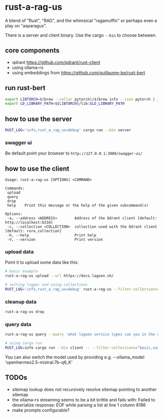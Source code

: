 # rust-a-rag-us

A blend of "Rust", "RAG", and the whimsical "ragamuffin" or perhaps even a play on "asparagus".

There is a server and client binary. Use the cargo `--bin` to choose between.

## core components

- qdrant <https://github.com/qdrant/rust-client>
- using ollama-rs
- using embeddings from <https://github.com/guillaume-be/rust-bert>

## run rust-bert

 ```sh
 export LIBTORCH=$(brew --cellar pytorch)/$(brew info --json pytorch | jq -r '.[0].installed[0].version')
 export LD_LIBRARY_PATH=${LIBTORCH}/lib:$LD_LIBRARY_PATH
 ```

## how to use the server

```sh
RUST_LOG='info,rust_a_rag_us=debug' cargo run --bin server
```

### swagger ui

Be default point your browser to `http://127.0.0.1:3000/swagger-ui/`

## how to use the client

 ```text
 Usage: rust-a-rag-us [OPTIONS] <COMMAND>

Commands:
  upload  
  query   
  drop    
  help    Print this message or the help of the given subcommand(s)

Options:
  -a, --address <ADDRESS>        Address of the Qdrant client [default: http://localhost:6334]
  -c, --collection <COLLECTION>  collection used with the Qdrant client [default: rura_collection]
  -h, --help                     Print help
  -V, --version                  Print version
 ```

### upload data

Point it to upload some data like this:

```sh
# basic example
rust-a-rag-us upload --url https://docs.lagoon.sh/

# setting logger and using collections
RUST_LOG='info,rust_a_rag_us=debug' rust-a-rag-us --filter-collections="basic,summary" upload --url='https://docs.lagoon.sh/'
```

### cleanup data

```sh
rust-a-rag-us drop
```

### query data

```sh
rust-a-rag-us query --query 'what lagoon service types can you in the docker compose yaml?'

# using cargo run
RUST_LOG=info cargo run --bin client -- --filter-collections="basic,summary" query --query 'what lagoon service types can you in the docker compose yaml?' --ollama_model openhermes2.5-mistral:7b-q6_K
```

You can also switch the model used by providing e.g. --ollama_model 'openhermes2.5-mistral:7b-q6_K'

## TODOs

- sitemap lookup does not recursively resolve sitemap pointing to another sitemap
- the ollama-rs streaming seems to be a bit brittle and fails with: Failed to deserialize response: EOF while parsing a list at line 1 column 8186
- make prompts configurable?
